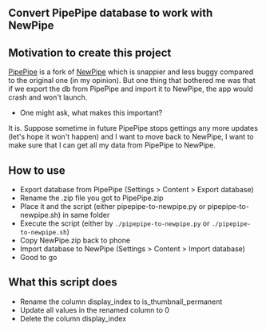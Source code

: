 ## Convert PipePipe database to work with NewPipe

## Motivation to create this project
[PipePipe](https://github.com/InfinityLoop1308/PipePipe) is a fork of [NewPipe](https://github.com/TeamNewPipe/NewPipe) which is snappier and less buggy compared to the original one (in my opinion). But one thing that bothered me was that if we export the db from PipePipe and import it to NewPipe, the app would crash and won't launch.

- One might ask, what makes this important?

It is. Suppose sometime in future PipePipe stops gettings any more updates (let's hope it won't happen) and I want to move back to NewPipe, I want to make sure that I can get all my data from PipePipe to NewPipe.

## How to use
- Export database from PipePipe (Settings > Content > Export database)
- Rename the .zip file you got to PipePipe.zip
- Place it and the script (either pipepipe-to-newpipe.py or pipepipe-to-newpipe.sh) in same folder
- Execute the script (either by `./pipepipe-to-newpipe.py` or `./pipepipe-to-newpipe.sh`)
- Copy NewPipe.zip back to phone
- Import database to NewPipe (Settings > Content > Import database)
- Good to go

## What this script does
- Rename the column display_index to is_thumbnail_permanent
- Update all values in the renamed column to 0
- Delete the column display_index


